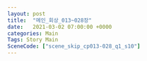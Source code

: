 ```yaml
---
layout: post
title:  "메인_회상_013~028장"
date:   2021-03-02 07:00:00 +0000
categories: Main
Tags: Story Main
SceneCode: ["scene_skip_cp013-028_q1_s10"]
---
```

